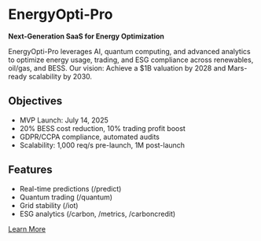 # EnergyOpti-Pro
**Next-Generation SaaS for Energy Optimization**

EnergyOpti-Pro leverages AI, quantum computing, and advanced analytics to optimize energy usage, trading, and ESG compliance across renewables, oil/gas, and BESS. Our vision: Achieve a $1B valuation by 2028 and Mars-ready scalability by 2030.

## Objectives
- MVP Launch: July 14, 2025
- 20% BESS cost reduction, 10% trading profit boost
- GDPR/CCPA compliance, automated audits
- Scalability: 1,000 req/s pre-launch, 1M post-launch

## Features
- Real-time predictions (/predict)
- Quantum trading (/quantum)
- Grid stability (/iot)
- ESG analytics (/carbon, /metrics, /carboncredit)

[Learn More](https://github.com/akramahmed1/EnergyOpti-Pro/blob/main/docs/PRD.md)